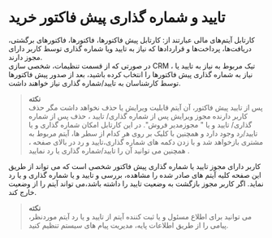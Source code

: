 # تایید و شماره گذاری پیش فاکتور خرید
کارتابل آیتم‌های مالی عبارتند از: کارتابل پیش فاکتورها، فاکتورها، فاکتورهای برگشتی، دریافت‌ها، پرداخت‌ها و قراردادها که نیاز به تایید ویا شماره گذاری توسط کاربر دارای مجوز دارند.<br>
در صورتی که از قسمت تنظیمات، شخصی سازی CRM ، تیک مربوط به نیاز به تایید یا نیاز به شماره گذاری پیش فاکتورها را انتخاب کرده باشید، بعد از صدور پیش فاکتورها توسط کارشناسان به تایید/شماره گذاری نیاز خواهند داشت. <br>

>**نکته**<br>
پس از تایید پیش فاکتور، آن آیتم قابلیت ویرایش یا حذف نخواهد داشت مگر حذف کاربر دارنده مجوز ویرایش پس از شماره گذاری/ تایید ، حذف پس از شماره گذاری/ تایید و یا " مجوزمدیر فروش".
در این کارتابل امکان شماره گذاری و یا تایید/رد وجود دارد و همچنین با کلیک بر روی هر کدام از سطر ها، آیتم مربوط به مشتری بازخواهد شد و با زدن دکمه های شماره گذاری،تایید و رد در بالای صفحه ، همچنین می توانید آن را تایید/شماره گذاری یا رد نمایید .

کاربر دارای مجوز تایید یا شماره گذاری پیش فاکتور  شخصی است که می تواند از طریق این صفحه کلیه آیتم های صادر شده را مشاهده، بررسی و تایید و یا شماره گذاری و یا رد نماید. اگر کاربر مجوز بازگشت به وضعیت تایید را داشته باشد،می تواند آیتم را از وضعیت خارج کند.<br>

> **نکته**<br>
می توانید برای اطلاع مسئول و یا ثبت کننده آیتم از تایید و یا رد آیتم موردنظر، پیامی را از طریق اطلاعات پایه، مدیریت پیام های سیستم تنظیم کنید.
